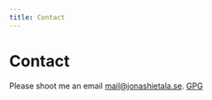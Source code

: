 ```yaml
---
title: Contact
---
```


# Contact

Please shoot me an email <mail@jonashietala.se>. [GPG](http://pgp.mit.edu/pks/lookup?op=get&search=0x48347567AD15CC54)

